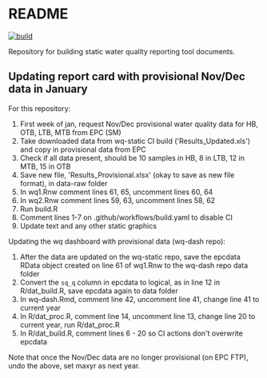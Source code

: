 # README

[![build](https://github.com/tbep-tech/wq-static/workflows/build/badge.svg)](https://github.com/tbep-tech/wq-static/actions)

Repository for building static water quality reporting tool documents. 

## Updating report card with provisional Nov/Dec data in January

For this repository:

1. First week of jan, request Nov/Dec provisional water quality data for HB, OTB, LTB, MTB from EPC (SM)
1. Take downloaded data from wq-static CI build ('Results_Updated.xls') and copy in provisional data from EPC
1. Check if all data present, should be 10 samples in HB, 8 in LTB, 12 in MTB, 15 in OTB
1. Save new file, 'Results_Provisional.xlsx' (okay to save as new file format), in data-raw folder
1. In wq1.Rnw comment lines 61, 65, uncomment lines 60, 64
1. In wq2.Rnw comment lines 59, 63, uncomment lines 58, 62
1. Run build.R
1. Comment lines 1-7 on .github/workflows/build.yaml to disable CI 
1. Update text and any other static graphics

Updating the wq dashboard with provisional data (wq-dash repo):

1. After the data are updated on the wq-static repo, save the epcdata RData object created on line 61 of wq1.Rnw to the wq-dash repo data folder 
1. Convert the `sq_q` column in epcdata to logical, as in line 12 in R/dat_build.R, save epcdata again to data folder
1. In wq-dash.Rmd, comment line 42, uncomment line 41, change line 41 to current year
1. In R/dat_proc.R, comment line 14, uncomment line 13, change line 20 to current year, run R/dat_proc.R
1. In R/dat_build.R, comment lines 6 - 20 so CI actions don't overwrite epcdata

Note that once the Nov/Dec data are no longer provisional (on EPC FTP), undo the above, set maxyr as next year.  